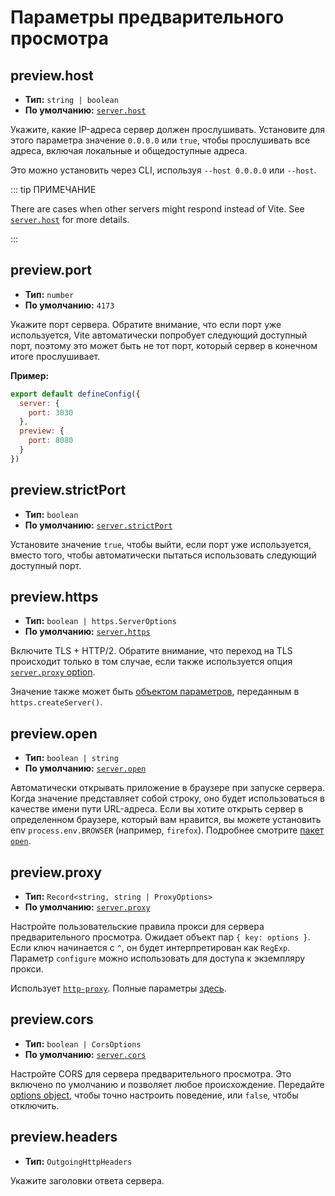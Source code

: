 # Параметры предварительного просмотра

## preview.host

- **Тип:** `string | boolean`
- **По умолчанию:** [`server.host`](./server-options#server-host)

Укажите, какие IP-адреса сервер должен прослушивать.
Установите для этого параметра значение `0.0.0.0` или `true`, чтобы прослушивать все адреса, включая локальные и общедоступные адреса.

Это можно установить через CLI, используя `--host 0.0.0.0` или `--host`.

::: tip ПРИМЕЧАНИЕ

There are cases when other servers might respond instead of Vite.
See [`server.host`](./server-options#server-host) for more details.

:::

## preview.port

- **Тип:** `number`
- **По умолчанию:** `4173`

Укажите порт сервера. Обратите внимание, что если порт уже используется, Vite автоматически попробует следующий доступный порт, поэтому это может быть не тот порт, который сервер в конечном итоге прослушивает.

**Пример:**

```js
export default defineConfig({
  server: {
    port: 3030
  },
  preview: {
    port: 8080
  }
})
```

## preview.strictPort

- **Тип:** `boolean`
- **По умолчанию:** [`server.strictPort`](./server-options#server-strictport)

Установите значение `true`, чтобы выйти, если порт уже используется, вместо того, чтобы автоматически пытаться использовать следующий доступный порт.

## preview.https

- **Тип:** `boolean | https.ServerOptions`
- **По умолчанию:** [`server.https`](./server-options#server-https)

Включите TLS + HTTP/2. Обратите внимание, что переход на TLS происходит только в том случае, если также используется опция [`server.proxy` option](./server-options#server-proxy).

Значение также может быть [объектом параметров](https://nodejs.org/api/https.html#https_https_createserver_options_requestlistener), переданным в `https.createServer()`.

## preview.open

- **Тип:** `boolean | string`
- **По умолчанию:** [`server.open`](./server-options#server-open)

Автоматически открывать приложение в браузере при запуске сервера. Когда значение представляет собой строку, оно будет использоваться в качестве имени пути URL-адреса. Если вы хотите открыть сервер в определенном браузере, который вам нравится, вы можете установить env `process.env.BROWSER` (например, `firefox`). Подробнее смотрите [пакет `open`](https://github.com/sindresorhus/open#app).

## preview.proxy

- **Тип:** `Record<string, string | ProxyOptions>`
- **По умолчанию:** [`server.proxy`](./server-options#server-proxy)

Настройте пользовательские правила прокси для сервера предварительного просмотра. Ожидает объект пар `{ key: options }`. Если ключ начинается с `^`, он будет интерпретирован как `RegExp`. Параметр `configure` можно использовать для доступа к экземпляру прокси.

Использует [`http-proxy`](https://github.com/http-party/node-http-proxy). Полные параметры [здесь](https://github.com/http-party/node-http-proxy#options).

## preview.cors

- **Тип:** `boolean | CorsOptions`
- **По умолчанию:** [`server.cors`](./server-options#server-cors)

Настройте CORS для сервера предварительного просмотра. Это включено по умолчанию и позволяет любое происхождение. Передайте [options object](https://github.com/expressjs/cors), чтобы точно настроить поведение, или `false`, чтобы отключить.

## preview.headers

- **Тип:** `OutgoingHttpHeaders`

Укажите заголовки ответа сервера.
